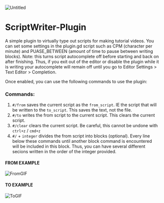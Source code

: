 ![Untitled](https://user-images.githubusercontent.com/63984796/183294294-e048e64a-24ef-4fed-b69f-fe3963813dd1.png)
# ScriptWriter-Plugin
A simple plugin to virtually type out scripts for making tutorial videos.  You can set some settings in the plugin.gd script such as CPM (character per minute) and PUASE_BETWEEN (amount of time to pause between writing blocks).  Note: this turns script autocomplete off before starting and back on after finishing.  Thus, if you exit out of the editor or disable the plugin while it is writing your autocomplete will remain off until you go to Editor Settings > Text Editor > Completion.

Once enabled, you can use the following commands to use the plugin:
### Commands:

1. `#/from` saves the current script as the `from_script`. IE the script that will be written to the `to_script`. This saves the text, not the file.
2. `#/to` writes the from script to the current script.  This clears the current script.
3. `#/clear` clears the current script.  Be careful, this cannot be undone with `ctrl+z` / `cmd+z`
4. `#/` + `integer` divides the from script into blocks (optional). Every line below these commands until another block command is encountered will be included in this block. Thus, you can have several different secions written in the order of the integer provided.

#### FROM EXAMPLE
![FromGIF](https://user-images.githubusercontent.com/63984796/183295415-3c0ec526-9e9f-45af-bc18-3cc06caeb971.gif) 
#### TO EXAMPLE
![ToGIF](https://user-images.githubusercontent.com/63984796/183295648-db4a5b86-1e66-4cca-923f-5b39b560fd95.gif)

